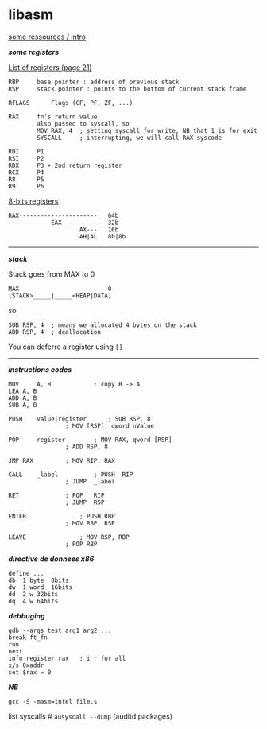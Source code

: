 # libasm

[some ressources / intro](https://software.intel.com/content/dam/develop/external/us/en/documents/introduction-to-x64-assembly-181178.pdf)

***some registers***

[List of registers (page 21)](https://uclibc.org/docs/psABI-x86_64.pdf)

```
RBP		base pointer : address of previous stack
RSP		stack pointer : points to the bottom of current stack frame

RFLAGS		Flags (CF, PF, ZF, ...)

RAX		fn's return value
		also passed to syscall, so
		MOV RAX, 4	; setting syscall for write, NB that 1 is for exit
		SYSCALL		; interrupting, we will call RAX syscode

RDI		P1
RSI		P2
RDX		P3 + 2nd return register
RCX		P4
R8		P5
R9		P6

```

[8-bits registers](https://stackoverflow.com/questions/20637569/assembly-registers-in-64-bit-architecture/20637866#20637866)

```
RAX----------------------   64b	
            EAX----------   32b
                    AX---   16b
                    AH|AL   8b|8b
```
---

***stack***

Stack goes from MAX to 0
```
MAX                         0	
[STACK>_____|_____<HEAP|DATA]
```
so
```
SUB RSP, 4 	; means we allocated 4 bytes on the stack	
ADD RSP, 4	; deallocation  
```

You can deferre a register using `[]`

---

***instructions codes***

```
MOV 	A, B			; copy B -> A
LEA	A, B
ADD	A, B
SUB	A, B

PUSH	value|register		; SUB RSP, 8
				; MOV [RSP], qword nValue
				
POP 	register		; MOV RAX, qword [RSP]
				; ADD RSP, 8

JMP	RAX			; MOV RIP, RAX

CALL	_label			; PUSH	RIP
				; JUMP	_label

RET				; POP 	RIP
				; JUMP	RSP

ENTER				; PUSH RBP
				; MOV RBP, RSP

LEAVE				; MOV RSP, RBP
				; POP RBP
```

***directive de donnees x86***
```
define ...
db	1 byte	8bits
dw	1 word 	16bits
dd	2 w	32bits
dq	4 w	64bits	
```

***debbuging***
```
gdb --args test arg1 arg2 ...
break ft_fn
run
next
info register rax	; i r for all
x/s 0xaddr
set $rax = 0
```
***NB*** 

`gcc -S -masm=intel file.s`

list syscalls # `ausyscall --dump` (auditd packages)
